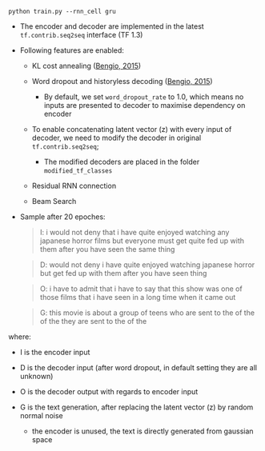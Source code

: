 ```
python train.py --rnn_cell gru
```
* The encoder and decoder are implemented in the latest ```tf.contrib.seq2seq``` interface (TF 1.3)

* Following features are enabled:

  * KL cost annealing ([Bengio, 2015](https://arxiv.org/abs/1511.06349))
  
  * Word dropout and historyless decoding ([Bengio, 2015](https://arxiv.org/abs/1511.06349))
    * By default, we set ```word_dropout_rate``` to 1.0, which means no inputs are presented to decoder to maximise dependency on encoder

  * To enable concatenating latent vector (z) with every input of decoder, we need to modify the decoder in original ```tf.contrib.seq2seq```;
    * The modified decoders are placed in the folder ``` modified_tf_classes ```
  
  * Residual RNN connection
  
  * Beam Search

* Sample after 20 epoches:
  > I: i would not deny that i have quite enjoyed watching any japanese horror films but everyone must get quite fed up with them after you have seen the same thing

  > D: <unk> would not deny <unk> i have quite enjoyed watching <unk> japanese horror <unk> but <unk> <unk> get <unk> fed up with them after you have seen <unk> <unk> thing

  > O: i have to admit that i have to say that this show was one of those films that i have seen in a long time when it came out <end>

  > G: this movie is about a group of teens who are sent to the <unk> of the <unk> of the <unk> they are sent to the <unk> of the <unk> <end>

where:
* I is the encoder input

* D is the decoder input (after word dropout, in default setting they are all unknown)

* O is the decoder output with regards to encoder input

* G is the text generation, after replacing the latent vector (z) by random normal noise
    * the encoder is unused, the text is directly generated from gaussian space
